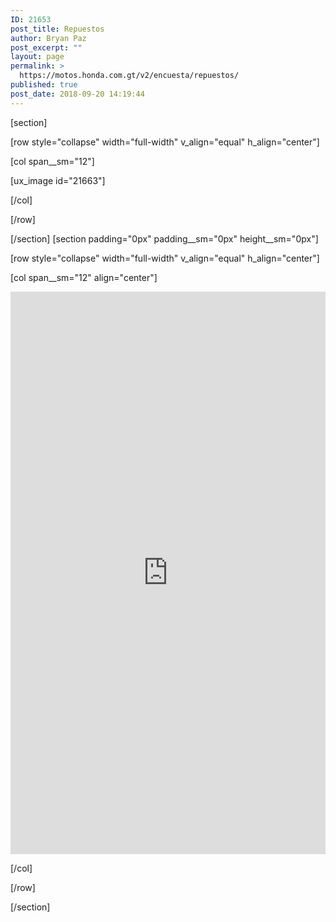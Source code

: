 ```yaml
---
ID: 21653
post_title: Repuestos
author: Bryan Paz
post_excerpt: ""
layout: page
permalink: >
  https://motos.honda.com.gt/v2/encuesta/repuestos/
published: true
post_date: 2018-09-20 14:19:44
---
```

[section]

[row style="collapse" width="full-width" v_align="equal" h_align="center"]

[col span__sm="12"]

[ux_image id="21663"]


[/col]

[/row]

[/section]
[section padding="0px" padding__sm="0px" height__sm="0px"]

[row style="collapse" width="full-width" v_align="equal" h_align="center"]

[col span__sm="12" align="center"]

<p><iframe src="https://docs.google.com/forms/d/e/1FAIpQLSdHHbyRfTuXhQACROXBL0DEVGE7C6jfA86KSh7qeEFoAvEa-A/viewform?embedded=true" width="100%" height="900px" frameborder="0" marginheight="0" marginwidth="0">Cargando...</iframe></p>

[/col]

[/row]

[/section]